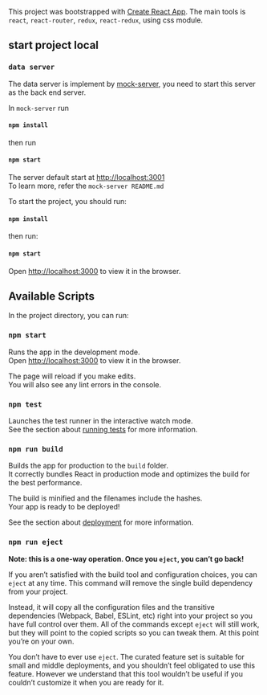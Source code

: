 This project was bootstrapped with [Create React App](https://github.com/facebook/create-react-app).  The main tools is `react`, `react-router`, `redux`, `react-redux`, using css module.  

## start project local

### `data server`

The data server is implement by [mock-server](https://github.com/typicode/json-server), you need to start this server as the back end server.  

In `mock-server` run  
#### `npm install`
then run 
#### `npm start`  

The server default start at [http://localhost:3001](http://localhost:3001)  
To learn more, refer the `mock-server README.md` 

To start the project, you should run:  
#### `npm install`  

then run:  
#### `npm start`  
Open [http://localhost:3000](http://localhost:3000) to view it in the browser.

## Available Scripts
In the project directory, you can run:

### `npm start`

Runs the app in the development mode.<br>
Open [http://localhost:3000](http://localhost:3000) to view it in the browser.

The page will reload if you make edits.<br>
You will also see any lint errors in the console.

### `npm test`

Launches the test runner in the interactive watch mode.<br>
See the section about [running tests](https://facebook.github.io/create-react-app/docs/running-tests) for more information.

### `npm run build`

Builds the app for production to the `build` folder.<br>
It correctly bundles React in production mode and optimizes the build for the best performance.

The build is minified and the filenames include the hashes.<br>
Your app is ready to be deployed!

See the section about [deployment](https://facebook.github.io/create-react-app/docs/deployment) for more information.

### `npm run eject`

**Note: this is a one-way operation. Once you `eject`, you can’t go back!**

If you aren’t satisfied with the build tool and configuration choices, you can `eject` at any time. This command will remove the single build dependency from your project.

Instead, it will copy all the configuration files and the transitive dependencies (Webpack, Babel, ESLint, etc) right into your project so you have full control over them. All of the commands except `eject` will still work, but they will point to the copied scripts so you can tweak them. At this point you’re on your own.

You don’t have to ever use `eject`. The curated feature set is suitable for small and middle deployments, and you shouldn’t feel obligated to use this feature. However we understand that this tool wouldn’t be useful if you couldn’t customize it when you are ready for it.
